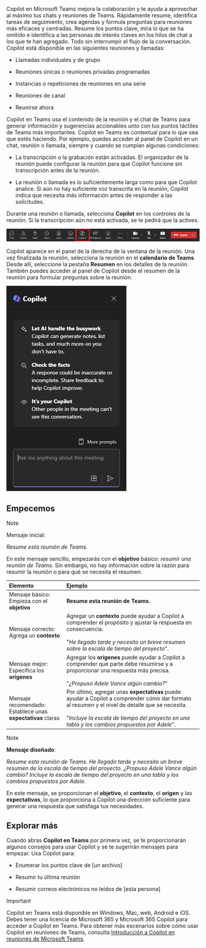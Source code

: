 
Copilot en Microsoft Teams mejora la colaboración y te ayuda a aprovechar al máximo tus chats y reuniones de Teams. Rápidamente resume, identifica tareas de seguimiento, crea agendas y formula preguntas para reuniones más eficaces y centradas. Resume los puntos clave, mira lo que se ha omitido e identifica a las personas de interés claves en los hilos de chat a los que te han agregado. Todo sin interrumpir el flujo de la conversación. Copilot está disponible en las siguientes reuniones y llamadas:

- Llamadas individuales y de grupo

- Reuniones únicas o reuniones privadas programadas

- Instancias o repeticiones de reuniones en una serie

- Reuniones de canal

- Reunirse ahora

Copilot en Teams usa el contenido de la reunión y el chat de Teams para generar información y sugerencias accionables unto con tus puntos táctiles de Teams más importantes. Copilot en Teams es contextual para lo que sea que estés haciendo. Por ejemplo, puedes acceder al panel de Copilot en un chat, reunión o llamada, siempre y cuando se cumplan algunas condiciones:

- La transcripción o la grabación están activadas. El organizador de la reunión puede configurar la reunión para que Copilot funcione sin transcripción antes de la reunión.

- La reunión o llamada es lo suficientemente larga como para que Copilot analice. Si aún no hay suficiente voz transcrita en la reunión, Copilot indica que necesita más información antes de responder a las solicitudes.

Durante una reunión o llamada, selecciona **Copilot** en los controles de la reunión. Si la transcripción aún no está activada, se te pedirá que la actives. 

![Captura de pantalla del icono de Copilot en una reunión de Teams.](../media/copilot-ribbon-teams.png)

Copilot aparece en el panel de la derecha de la ventana de la reunión. Una vez finalizada la reunión, selecciona la reunión en el **calendario de Teams**. Desde allí, seleccione la pestaña **Resumen** en los detalles de la reunión. También puedes acceder al panel de Copilot desde el resumen de la reunión para formular preguntas sobre la reunión.

![Captura de pantalla del panel de chat de Copilot en Teams al abrirse por primera vez.](../media/copilot-pane-teams.png)

## Empecemos

> [!NOTE]
> Mensaje inicial:
>
> _Resume esta reunión de Teams._

En este mensaje sencillo, empezarás con el **objetivo** básico: _resumir una reunión de Teams._ Sin embargo, no hay información sobre la razón para resumir la reunión o para qué se necesita el resumen.

| Elemento | Ejemplo |
| :------ | :------- |
| Mensaje básico: <br>Empieza con el **objetivo** | **Resume esta reunión de Teams.** |
| Mensaje correcto: <br>Agrega un **contexto** | Agregar un **contexto** puede ayudar a Copilot a comprender el propósito y ajustar la respuesta en consecuencia.<br><br>"_He llegado tarde y necesito un breve resumen sobre la escala de tiempo del proyecto_". |
| Mensaje mejor: <br>Especifica los **orígenes** | Agregar los **orígenes** puede ayudar a Copilot a comprender qué parte debe resumirse y a proporcionar una respuesta más precisa.<br><br>"_¿Propuso Adele Vance algún cambio?_" |
| Mensaje recomendado: <br>Establece unas **expectativas** claras | Por último, agregar unas **expectativas** puede ayudar a Copilot a comprender cómo dar formato al resumen y el nivel de detalle que se necesita.<br><br>"_Incluye la escala de tiempo del proyecto en una tabla y los cambios propuestos por Adele_". |

> [!NOTE]
> **Mensaje diseñado**:
>
> _Resume esta reunión de Teams. He llegado tarde y necesito un breve resumen de la escala de tiempo del proyecto. ¿Propuso Adele Vance algún cambio? Incluye la escala de tiempo del proyecto en una tabla y los cambios propuestos por Adele._

En este mensaje, se proporcionan el **objetivo**, el **contexto**, el **origen** y las **expectativas**, lo que proporciona a Copilot una dirección suficiente para generar una respuesta que satisfaga tus necesidades.

## Explorar más

Cuando abras **Copilot en Teams** por primera vez, se te proporcionarán algunos consejos para usar Copilot y se te sugerirán mensajes para empezar. Usa Copilot para:

- Enumerar los puntos clave de [un archivo]

- Resumir tu última reunión

- Resumir correos electrónicos no leídos de [esta persona]

> [!IMPORTANT]
> Copilot en Teams está disponible en Windows, Mac, web, Android e iOS. Debes tener una licencia de Microsoft 365 y Microsoft 365 Copilot para acceder a Copilot en Teams. Para obtener más escenarios sobre cómo usar Copilot en reuniones de Teams, consulta [Introducción a Copilot en reuniones de Microsoft Teams](https://support.microsoft.com/office/get-started-with-copilot-in-microsoft-teams-meetings-0bf9dd3c-96f7-44e2-8bb8-790bedf066b1). 
